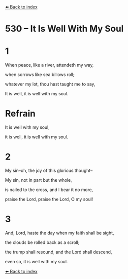 [⬅️ Back to index](../README.md)

# 530 – It Is Well With My Soul





# 1

When peace, like a river, attendeth my way,

when sorrows like sea billows roll;

whatever my lot, thou hast taught me to say,

It is well, it is well with my soul.



# Refrain

It is well with my soul,

it is well, it is well with my soul.



# 2

My sin–oh, the joy of this glorious thought–

My sin, not in part but the whole,

is nailed to the cross, and I bear it no more,

praise the Lord, praise the Lord, O my soul!



# 3

And, Lord, haste the day when my faith shall be sight,

the clouds be rolled back as a scroll;

the trump shall resound, and the Lord shall descend,

even so, it is well with my soul.

[⬅️ Back to index](../README.md)
